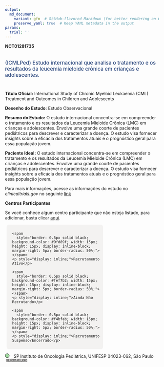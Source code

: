 ```yaml
---
output: 
  md_document:
    variant: gfm  # GitHub-flavored Markdown (for better rendering on GitHub)
    preserve_yaml: true  # Keep YAML metadata in the output
params:
  trial: ''
---
```


**NCT01281735**

<div style="padding: 5px 5px 5px 0px; font-size: 1.20em; font-weight: 500; color: #2E4A7F; text-align: left; margin-bottom: 20px">

(ICMLPed) Estudo internacional que analisa o tratamento e os resultados
da leucemia mieloide crônica em crianças e adolescentes.

</div>

**Título Oficial:** International Study of Chronic Myeloid Leukaemia
(CML) Treatment and Outcomes in Children and Adolescents

**Desenho do Estudo:** Estudo Observacional

**Resumo do Estudo:** O estudo internacional concentra-se em compreender
o tratamento e os resultados da Leucemia Mieloide Crônica (LMC) em
crianças e adolescentes. Envolve uma grande coorte de pacientes
pediátricos para descrever e caracterizar a doença. O estudo visa
fornecer insights sobre a eficácia dos tratamentos atuais e o
prognóstico geral para essa população jovem.

**Paciente Ideal:** O estudo internacional concentra-se em compreender o
tratamento e os resultados da Leucemia Mieloide Crônica (LMC) em
crianças e adolescentes. Envolve uma grande coorte de pacientes
pediátricos para descrever e caracterizar a doença. O estudo visa
fornecer insights sobre a eficácia dos tratamentos atuais e o
prognóstico geral para essa população jovem.

Para mais informações, acesse as informações do estudo no
*clinicaltrials.gov* no seguinte
[link](https://clinicaltrials.gov/ct2/show/NCT01281735)

**Centros Participantes**

Se você conhece algum centro participante que não esteja listado, para
adicionar, basta clicar
[aqui](https://flazar.shinyapps.io/formsapp?study_nct_id=NCT01281735&location_id=N%2FA&location_full_name=N%2FA&form_type=Adicionar%20Centro%7D).

<div style="margin-bottom: 8px; margin-left: 5px; padding: 8px; max-width: 300px; background-color: #f3f2f1; border-radius: 8px;">

<div style="margin-left: 10px;">

    <span 
      style="border: 0.5px solid black; background-color: #9fd89f; width: 15px; height: 15px; display: inline-block; margin-right: 5px; border-radius: 50%;"></span>
    <p style="display: inline;">Recrutamento Ativo</p>

</div>

<div style="margin-left: 10px;">

    <span 
      style="border: 0.5px solid black; background-color: #fef7b2; width: 15px; height: 15px; display: inline-block; margin-right: 5px; border-radius: 50%;"></span>
    <p style="display: inline;">Ainda Não Recrutando</p>

</div>

<div style="margin-left: 10px;">

    <span 
      style="border: 0.5px solid black; background-color: #f4bfab; width: 15px; height: 15px; display: inline-block; margin-right: 5px; border-radius: 50%;"></span>
    <p style="display: inline;">Recrutamento Suspenso/Encerrado</p>

</div>

</div>

<span style="border: 0.5px solid black; display: inline-block; width: 12px; height: 12px; border-radius: 50%; margin-right: 10px; padding-bottom: 0px; background-color: #9fd89f;"></span>
SP Instituto de Oncologia Pediátrica, UNIFESP 04023-062, São Paulo
<span style="color: #2E4A7F; margin-left: 2px; padding: 2px; background-color: #f3f2f1; border-radius: 8px; font-weight: 500; font-size: 0.6em">[REPORTAR
ERRO](https://flazar.shinyapps.io/formsapp?study_nct_id=NCT01281735&location_id=INSTITUTODEONCOLOGIAPEDIATRICASAOPAULO04023062BRAZIL&location_full_name=Instituto%20de%20Oncologia%20Pedi%C3%A1trica%2C%20UNIFESP%2C%2004023-062%2C%20S%C3%A3o%20Paulo&form_type=Reportar%20Erro)</span>
